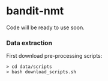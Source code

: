 # bandit-nmt

Code will be ready to use soon.

### Data extraction

First download pre-processing scripts:

~~~~
> cd data/scripts
> bash download_scripts.sh
~~~~
